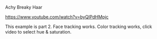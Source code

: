 Achy Breaky Haar

https://www.youtube.com/watch?v=byQIPdHMpjc


This example is part 2. Face tracking works. Color tracking works, click video to select hue & saturation.